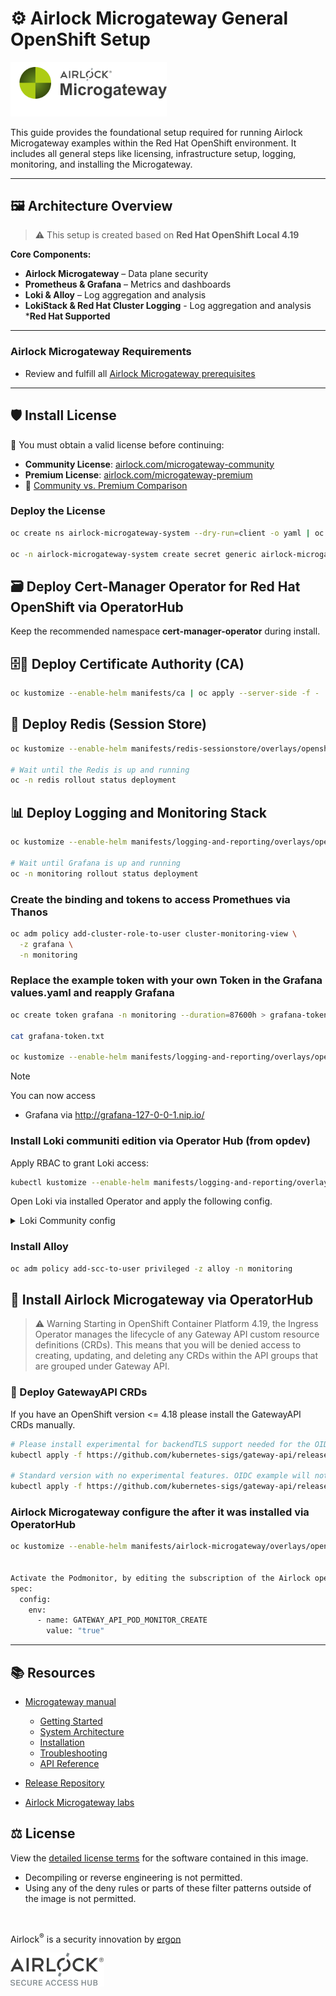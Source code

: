 # ⚙️ Airlock Microgateway General OpenShift Setup

<p align="left">
  <img src="https://raw.githubusercontent.com/airlock/microgateway/main/media/Microgateway_Labeled_AlignRight.svg" alt="Microgateway Logo" width="250">
</p>

This guide provides the foundational setup required for running Airlock Microgateway examples within the Red Hat OpenShift environment. It includes all general steps like licensing, infrastructure setup, logging, monitoring, and installing the Microgateway.

---

## 🖼️ Architecture Overview

> ⚠️ This setup is created based on **Red Hat OpenShift Local 4.19**

**Core Components:**

- **Airlock Microgateway** – Data plane security
- **Prometheus & Grafana** – Metrics and dashboards
- **Loki & Alloy** – Log aggregation and analysis
- **LokiStack & Red Hat Cluster Logging** - Log aggregation and analysis ***Red Hat Supported**

---

### Airlock Microgateway Requirements

- Review and fulfill all [Airlock Microgateway prerequisites](https://docs.airlock.com/microgateway/latest/#data/1660804711882.html)

---

## 🛡️ Install License

📝 You must obtain a valid license before continuing:

- **Community License**: [airlock.com/microgateway-community](https://airlock.com/en/microgateway-community)
- **Premium License**: [airlock.com/microgateway-premium](https://airlock.com/en/microgateway-premium)
- 📘 [Community vs. Premium Comparison](https://docs.airlock.com/microgateway/latest/#data/1675772882054.html)

### Deploy the License

```bash
oc create ns airlock-microgateway-system --dry-run=client -o yaml | oc apply -f -

oc -n airlock-microgateway-system create secret generic airlock-microgateway-license --from-file=microgateway-license.txt --dry-run=client -o yaml | oc apply -f -
```

## 🗃️ Deploy Cert-Manager Operator for Red Hat OpenShift via OperatorHub

Keep the recommended namespace **cert-manager-operator** during install.

## 🗄️📜 Deploy Certificate Authority (CA)

```bash
oc kustomize --enable-helm manifests/ca | oc apply --server-side -f -
```

## 🔐 Deploy Redis (Session Store)

```bash
oc kustomize --enable-helm manifests/redis-sessionstore/overlays/openshift | oc apply --server-side -f -

# Wait until the Redis is up and running
oc -n redis rollout status deployment
```

## 📊 Deploy Logging and Monitoring Stack

```bash
oc kustomize --enable-helm manifests/logging-and-reporting/overlays/openshift | oc apply --server-side -f -

# Wait until Grafana is up and running
oc -n monitoring rollout status deployment
```

### Create the binding and tokens to access Promethues via Thanos

```bash
oc adm policy add-cluster-role-to-user cluster-monitoring-view \
  -z grafana \
  -n monitoring
```

### Replace the example token with your own Token  in the Grafana values.yaml and reapply Grafana

```bash
oc create token grafana -n monitoring --duration=87600h > grafana-token.txt #valid for 10 years

cat grafana-token.txt 

oc kustomize --enable-helm manifests/logging-and-reporting/overlays/openshift | oc apply --server-side -f -
```

> [!NOTE]
> You can now access
>
> * Grafana via http://grafana-127-0-0-1.nip.io/

### Install Loki communiti edition via Operator Hub (from opdev)

Apply RBAC to grant Loki access:

```bash
kubectl kustomize --enable-helm manifests/logging-and-reporting/overlays/openshift/loki-community | kubectl apply --server-side -f -
```

Open Loki via installed Operator and apply the following config.

<details>
<summary>Loki Community config</summary>

```yaml
apiVersion: charts.example.com/v1alpha1
kind: Loki
metadata:
  name: loki
  namespace: monitoring
  annotations:
    helm.sdk.operatorframework.io/install-disable-crds: 'true'
spec:
  global:
    clusterDomain: cluster.local
    dnsService: dns-default
    dnsNamespace: openshift-dns

  rbac:
    sccEnabled: true

  loki:
    auth_enabled: false
    commonConfig:
      replication_factor: 1
    storage:
      type: filesystem

  singleBinary:
    replicas: 1

  monitoring:
    dashboards:
      enabled: false
    servicemonitor:
      enabled: true
    lokiCanary:
      enabled: false
    rules:
      enabled: false
      alerting: false
    selfMonitoring:
      enabled: false
      grafanaAgent:
        installOperator: false

  test:
    enabled: false
```

</details>

### Install Alloy

```bash
oc adm policy add-scc-to-user privileged -z alloy -n monitoring
```

## 🚀 Install Airlock Microgateway via OperatorHub

> ⚠️ Warning
> Starting in OpenShift Container Platform 4.19, the Ingress Operator manages the lifecycle of any Gateway API custom resource definitions (CRDs). This means that you will be denied access to creating, updating, and deleting any CRDs within the API groups that are grouped under Gateway API.

### 🧩 Deploy GatewayAPI CRDs

If you have an OpenShift version <= 4.18 please install the GatewayAPI CRDs manually.

```bash
# Please install experimental for backendTLS support needed for the OIDC example.
kubectl apply -f https://github.com/kubernetes-sigs/gateway-api/releases/download/v1.3.0/experimental-install.yaml

# Standard version with no experimental features. OIDC example will not work with it or needs to be manually adjusted.
kubectl apply -f https://github.com/kubernetes-sigs/gateway-api/releases/download/v1.3.0/standard-install.yaml
```

### Airlock Microgateway configure the after it was installed via OperatorHub

```bash
oc kustomize --enable-helm manifests/airlock-microgateway/overlays/openshift | oc apply -f -


Activate the Podmonitor, by editing the subscription of the Airlock operator:
spec:
  config:
    env:
      - name: GATEWAY_API_POD_MONITOR_CREATE
        value: "true"
```

---

## 📚 Resources

* [Microgateway manual](https://docs.airlock.com/microgateway/latest/)

   * [Getting Started](https://docs.airlock.com/microgateway/latest/#data/1660804708742.html)
   * [System Architecture](https://docs.airlock.com/microgateway/latest/#data/1660804709650.html)
   * [Installation](https://docs.airlock.com/microgateway/latest/#data/1660804708713.html)
   * [Troubleshooting](https://docs.airlock.com/microgateway/latest/#data/1659430054787.html)
   * [API Reference](https://docs.airlock.com/microgateway/latest/index/api/crds/index.html)

* [Release Repository](https://github.com/airlock/microgateway)
* [Airlock Microgateway labs](https://airlock.instruqt.com/pages/airlock-microgateway-labs)

## ⚖️ License

View the [detailed license terms](https://www.airlock.com/en/airlock-license) for the software contained in this image.

* Decompiling or reverse engineering is not permitted.
* Using any of the deny rules or parts of these filter patterns outside of the image is not permitted.

</details>
<br>

Airlock<sup>&#174;</sup> is a security innovation by [ergon](https://www.ergon.ch/en)

<!-- Airlock SAH Logo (different image for light/dark mode) -->

<a href="https://www.airlock.com/en/secure-access-hub/">
<picture>
    <source media="(prefers-color-scheme: dark)"
        srcset="https://raw.githubusercontent.com/airlock/microgateway/main/media/Airlock_Logo_Negative.png">
    <source media="(prefers-color-scheme: light)"
        srcset="https://raw.githubusercontent.com/airlock/microgateway/main/media/Airlock_Logo.png">
    <img alt="Airlock Secure Access Hub" src="https://raw.githubusercontent.com/airlock/microgateway/main/media/Airlock_Logo.png" width="150">
</picture>
</a>
